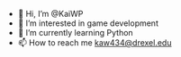 - 👋 Hi, I’m @KaiWP
- 👀 I’m interested in game development
- 🌱 I’m currently learning Python 
- 📫 How to reach me kaw434@drexel.edu

<!---
KaiWP/KaiWP is a ✨ special ✨ repository because its `README.md` (this file) appears on your GitHub profile.
You can click the Preview link to take a look at your changes.
--->
